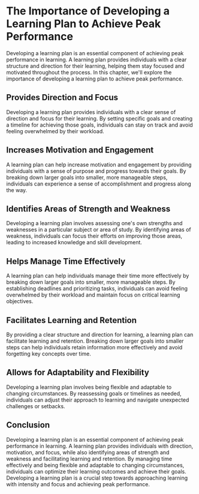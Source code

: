 # The Importance of Developing a Learning Plan to Achieve Peak Performance

Developing a learning plan is an essential component of achieving peak performance in learning. A learning plan provides individuals with a clear structure and direction for their learning, helping them stay focused and motivated throughout the process. In this chapter, we'll explore the importance of developing a learning plan to achieve peak performance.

Provides Direction and Focus
----------------------------

Developing a learning plan provides individuals with a clear sense of direction and focus for their learning. By setting specific goals and creating a timeline for achieving those goals, individuals can stay on track and avoid feeling overwhelmed by their workload.

Increases Motivation and Engagement
-----------------------------------

A learning plan can help increase motivation and engagement by providing individuals with a sense of purpose and progress towards their goals. By breaking down larger goals into smaller, more manageable steps, individuals can experience a sense of accomplishment and progress along the way.

Identifies Areas of Strength and Weakness
-----------------------------------------

Developing a learning plan involves assessing one's own strengths and weaknesses in a particular subject or area of study. By identifying areas of weakness, individuals can focus their efforts on improving those areas, leading to increased knowledge and skill development.

Helps Manage Time Effectively
-----------------------------

A learning plan can help individuals manage their time more effectively by breaking down larger goals into smaller, more manageable steps. By establishing deadlines and prioritizing tasks, individuals can avoid feeling overwhelmed by their workload and maintain focus on critical learning objectives.

Facilitates Learning and Retention
----------------------------------

By providing a clear structure and direction for learning, a learning plan can facilitate learning and retention. Breaking down larger goals into smaller steps can help individuals retain information more effectively and avoid forgetting key concepts over time.

Allows for Adaptability and Flexibility
---------------------------------------

Developing a learning plan involves being flexible and adaptable to changing circumstances. By reassessing goals or timelines as needed, individuals can adjust their approach to learning and navigate unexpected challenges or setbacks.

Conclusion
----------

Developing a learning plan is an essential component of achieving peak performance in learning. A learning plan provides individuals with direction, motivation, and focus, while also identifying areas of strength and weakness and facilitating learning and retention. By managing time effectively and being flexible and adaptable to changing circumstances, individuals can optimize their learning outcomes and achieve their goals. Developing a learning plan is a crucial step towards approaching learning with intensity and focus and achieving peak performance.
